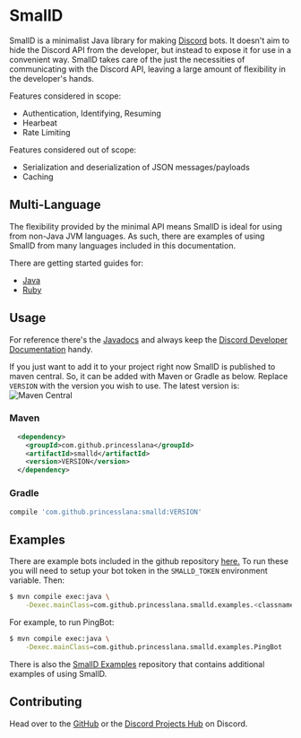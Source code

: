 # SmallD

SmallD is a minimalist Java library for making [Discord](https://discord.com) bots.
It doesn't aim to hide the Discord API from the developer, but instead to expose it for
use in a convenient way.
SmallD takes care of the just the necessities of communicating with the Discord API, leaving
a large amount of flexibility in the developer's hands.

Features considered in scope:

* Authentication, Identifying, Resuming
* Hearbeat
* Rate Limiting

Features considered out of scope:

* Serialization and deserialization of JSON messages/payloads
* Caching

## Multi-Language

The flexibility provided by the minimal API means SmallD is ideal for using from non-Java JVM
languages.
As such, there are examples of using SmallD from many languages included in this documentation.

There are getting started guides for:

* [Java](getting_started/java.md)
* [Ruby](getting_started/ruby.md)

## Usage

For reference there's the [Javadocs](https://www.javadoc.io/doc/com.github.princesslana/smalld) and
always keep the [Discord Developer Documentation](https://discord.com/developers/docs/intro) handy.

If you just want to add it to your project right now SmallD is published to maven central.
So, it can be added with Maven or Gradle as below.
Replace `VERSION` with the version you wish to use.
The latest version is: ![Maven Central](https://img.shields.io/maven-central/v/com.github.princesslana/smalld.svg)

### Maven

```xml
  <dependency>
    <groupId>com.github.princesslana</groupId>
    <artifactId>smalld</artifactId>
    <version>VERSION</version>
  </dependency>
```

### Gradle

```groovy
compile 'com.github.princesslana:smalld:VERSION'
```

## Examples

There are example bots included in the github repository
[here.](https://github.com/princesslana/smalld/tree/master/src/main/java/com/github/princesslana/smalld/examples)
To run these you will need to setup your bot token in the `SMALLD_TOKEN` environment variable.
Then:

```bash
$ mvn compile exec:java \
    -Dexec.mainClass=com.github.princesslana.smalld.examples.<classname>
```

For example, to run PingBot:

```bash
$ mvn compile exec:java \
    -Dexec.mainClass=com.github.princesslana.smalld.examples.PingBot
```

There is also the [SmallD Examples](https://github.com/princesslana/smalld-examples) repository
that contains additional examples of using SmallD.

## Contributing

Head over to the [GitHub](https://github.com/princesslana/smalld) or the
[Discord Projects Hub](https://discord.gg/3aTVQtz) on Discord.
